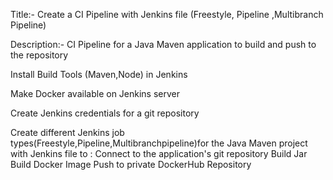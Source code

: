 Title:- Create a CI Pipeline with Jenkins file (Freestyle, Pipeline ,Multibranch Pipeline)

Description:- CI Pipeline for a Java Maven application to build and push to the repository

Install Build Tools (Maven,Node) in Jenkins

Make Docker available on Jenkins server

Create Jenkins credentials for a git repository

Create different Jenkins job types(Freestyle,Pipeline,Multibranchpipeline)for the Java Maven project with Jenkins file to : Connect to the application's git repository Build Jar Build Docker Image Push to private DockerHub Repository


